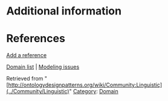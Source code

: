 #  Additional information


#  References


[Add a reference](index.php@title=Odp%253AAdd_reference&subject=../Community/Linguistic "http://ontologydesignpatterns.org/wiki/index.php?title=Odp:Add_reference&subject=Community%3ALinguistic")


  




[Domain list](../Community/Domain "Community:Domain") | [Modeling issues](../Community/Main "Community:Main")


Retrieved from "[http://ontologydesignpatterns.org/wiki/Community:Linguistic](../Community/Linguistic)"
 [Category](http://ontologydesignpatterns.org/wiki/Special:Categories "Special:Categories"): [Domain](../Category/Domain "Category:Domain")